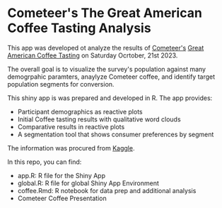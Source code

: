 # Cometeer's The Great American Coffee Tasting Analysis

This app was developed ot analyze the results of [Cometeer's](https://cometeer.com) [Great American Coffee Tasting](https://cometeer.com/pages/the-great-american-coffee-taste-test) on Saturday Ocrtober, 21st 2023. 

The overall goal is to visualize the survey's population against many demogrpahic paramters, anaylyze Cometeer coffee, and identify target population segments for conversion.

This shiny app is was prepared and developed in R. The app provides:
- Participant demographics as reactive plots
- Initial Coffee tasting results with qualitative word clouds
- Comparative results in reactive plots
- A segmentation tool that shows consumer preferences by segment

The information was procured from [Kaggle](https://www.kaggle.com/datasets/joebeachcapital/coffee-taste-test/data). 

In this repo, you can find:
- app.R: R file for the Shiny App
- global.R: R file for global Shiny App Environment
- coffee.Rmd: R notebook for data prep and additional analysis
- Cometeer Coffee Presentation
